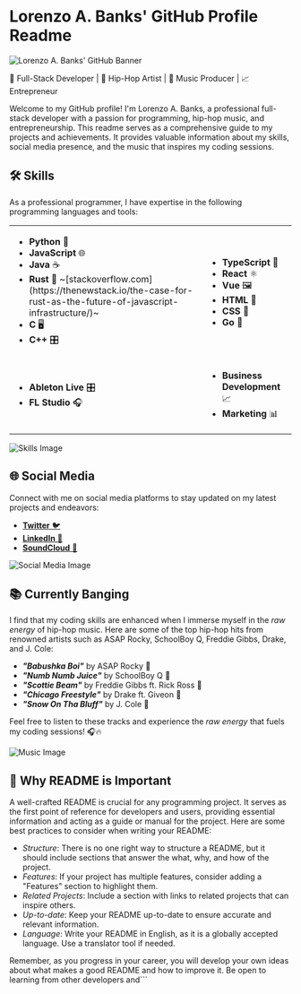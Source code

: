 # Lorenzo A. Banks' GitHub Profile Readme

![Lorenzo A. Banks' GitHub Banner](your-banner-image-url)

🚀 Full-Stack Developer | 🎵 Hip-Hop Artist | 🎹 Music Producer | 📈 Entrepreneur

Welcome to my GitHub profile! I'm Lorenzo A. Banks, a professional full-stack developer with a passion for programming, hip-hop music, and entrepreneurship. This readme serves as a comprehensive guide to my projects and achievements. It provides valuable information about my skills, social media presence, and the music that inspires my coding sessions.

## 🛠 Skills

As a professional programmer, I have expertise in the following programming languages and tools:

<table>
  <tr>
    <td>
      <ul>
        <li><b>Python</b> 🐍</li>
        <li><b>JavaScript</b> 🌐</li>
        <li><b>Java</b> ☕</li>
        <li><b>Rust</b> 🦀 ~[stackoverflow.com](https://thenewstack.io/the-case-for-rust-as-the-future-of-javascript-infrastructure/)~</li>
        <li><b>C</b> 🖥️</li>
        <li><b>C++</b> 🎛️</li>
      </ul>
    </td>
    <td>
      <ul>
        <li><b>TypeScript</b> 📘</li>
        <li><b>React</b> ⚛️</li>
        <li><b>Vue</b> 🖼️</li>
        <li><b>HTML</b> 📄</li>
        <li><b>CSS</b> 🎨</li>
        <li><b>Go</b> 🚦</li>
      </ul>
    </td>
  </tr>
  <tr>
    <td>
      <ul>
        <li><b>Ableton Live</b> 🎛️</li>
        <li><b>FL Studio</b> 🎧</li>
      </ul>
    </td>
    <td>
      <ul>
        <li><b>Business Development</b> 📈</li>
        <li><b>Marketing</b> 📊</li>
      </ul>
    </td>
  </tr>
</table>

![Skills Image](your-skills-image-url)

## 🌐 Social Media

Connect with me on social media platforms to stay updated on my latest projects and endeavors:

- [**Twitter** 🐦](your-twitter-url)
- [**LinkedIn** 💼](your-linkedin-url)
- [**SoundCloud** 🎵](your-soundcloud-url)

![Social Media Image](your-social-media-image-url)

## 📚 Currently Banging

I find that my coding skills are enhanced when I immerse myself in the *raw energy* of hip-hop music. Here are some of the top hip-hop hits from renowned artists such as ASAP Rocky, SchoolBoy Q, Freddie Gibbs, Drake, and J. Cole:

- ***"Babushka Boi"*** by ASAP Rocky 🎵
- ***"Numb Numb Juice"*** by SchoolBoy Q 🎵
- ***"Scottie Beam"*** by Freddie Gibbs ft. Rick Ross 🎵
- ***"Chicago Freestyle"*** by Drake ft. Giveon 🎵
- ***"Snow On Tha Bluff"*** by J. Cole 🎵

Feel free to listen to these tracks and experience the *raw energy* that fuels my coding sessions! 🎧🔥

![Music Image](your-music-image-url)

## 📝 Why README is Important

A well-crafted README is crucial for any programming project. It serves as the first point of reference for developers and users, providing essential information and acting as a guide or manual for the project. Here are some best practices to consider when writing your README:

- *Structure*: There is no one right way to structure a README, but it should include sections that answer the what, why, and how of the project.
- *Features*: If your project has multiple features, consider adding a "Features" section to highlight them.
- *Related Projects*: Include a section with links to related projects that can inspire others.
- *Up-to-date*: Keep your README up-to-date to ensure accurate and relevant information.
- *Language*: Write your README in English, as it is a globally accepted language. Use a translator tool if needed.

Remember, as you progress in your career, you will develop your own ideas about what makes a good README and how to improve it. Be open to learning from other developers and```
